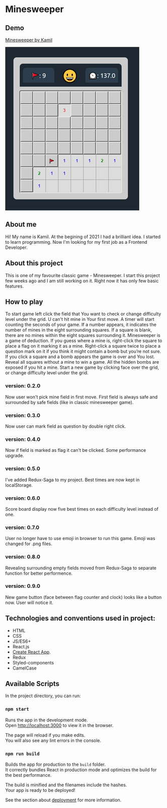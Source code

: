 # Minesweeper

## Demo

[Minesweeper by Kamil](https://kamilstawik.github.io/minesweeper/)

![Project screenshot1](/src/images/screenshot1.jpg)

## About me

Hi! My name is Kamil. At the begining of 2021 I had a brilliant idea. I started to learn programming. Now I'm looking for my first job as a Frontend Developer.

## About this project

This is one of my favourite classic game - Minesweeper.
I start this project few weeks ago and I am still working on it.
Right now it has only few basic features.

## How to play

To start game left click the field that You want to check or change difficulty level under the grid.
U can't hit mine in Your first move. A timer will start counting the seconds of your game.
If a number appears, it indicates the number of mines in the eight surrounding squares.
If a square is blank, there are no mines within the eight squares surrounding it.
Minesweeper is a game of deduction. If you guess where a mine is, right-click the square to place a flag on it marking it as a mine.
Right-click a square twice to place a question mark on it if you think it might contain a bomb but you’re not sure.
If you click a square and a bomb appears the game is over and You lost. Reveal all squares without a mine to win a game.
All the hidden bombs are exposed if you hit a mine. Start a new game by clicking face over the grid, or change difficulty level under the grid.

### version: 0.2.0
Now user won't pick mine field in first move. First field is always safe and surrounded by safe fields (like in classic minesweeper game).

### version: 0.3.0
Now user can mark field as question by double right click.

### version: 0.4.0
Now if field is marked as flag it can't be clicked.
Some performance upgrade.

### version: 0.5.0
I've added Redux-Saga to my project.
Best times are now kept in localStorage.

### version: 0.6.0
Score board display now five best times on each difficulty level instead of one.

### version: 0.7.0
User no longer have to use emoji in browser to run this game.
Emoji was changed for .png files.

### version: 0.8.0
Revealing surrounding empty fields moved from Redux-Saga to separate function for better performence.

### version: 0.9.0
New game button (face between flag counter and clock) looks like a button now. User will notice it.

## Technologies and conventions used in project:
* HTML
* CSS
* JS/ES6+
* React.js
* [Create React App](https://github.com/facebook/create-react-app).
* Redux
* Styled-components
* CamelCase

## Available Scripts

In the project directory, you can run:

### `npm start`

Runs the app in the development mode.\
Open [http://localhost:3000](http://localhost:3000) to view it in the browser.

The page will reload if you make edits.\
You will also see any lint errors in the console.

### `npm run build`

Builds the app for production to the `build` folder.\
It correctly bundles React in production mode and optimizes the build for the best performance.

The build is minified and the filenames include the hashes.\
Your app is ready to be deployed!

See the section about [deployment](https://facebook.github.io/create-react-app/docs/deployment) for more information.